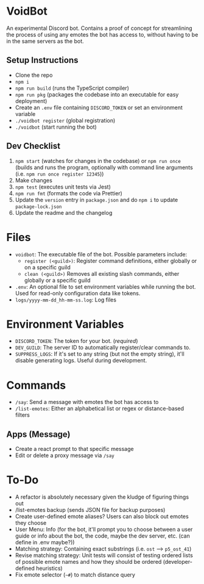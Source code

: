 # VoidBot

An experimental Discord bot. Contains a proof of concept for streamlining the process of using any emotes the bot has access to, without having to be in the same servers as the bot.

## Setup Instructions

- Clone the repo
- `npm i`
- `npm run build` (runs the TypeScript compiler)
- `npm run pkg` (packages the codebase into an executable for easy deployment)
- Create an `.env` file containing `DISCORD_TOKEN` or set an environment variable
- `./voidbot register` (global registration)
- `./voidbot` (start running the bot)

## Dev Checklist

1. `npm start` (watches for changes in the codebase) or `npm run once` (builds and runs the program, optionally with command line arguments (i.e. `npm run once register 12345`))
2. Make changes
3. `npm test` (executes unit tests via Jest)
4. `npm run fmt` (formats the code via Prettier)
5. Update the `version` entry in `package.json` and do `npm i` to update `package-lock.json`
6. Update the readme and the changelog

# Files

- `voidbot`: The executable file of the bot. Possible parameters include:
	- `register (<guild>)`: Register command definitions, either globally or on a specific guild
	- `clean (<guild>)` Removes all existing slash commands, either globally or a specific guild
- `.env`: An optional file to set environment variables while running the bot. Used for read-only configuration data like tokens.
- `logs/yyyy-mm-dd_hh-mm-ss.log`: Log files

# Environment Variables

- `DISCORD_TOKEN`: The token for your bot. (_required_)
- `DEV_GUILD`: The server ID to automatically register/clear commands to.
- `SUPPRESS_LOGS`: If it's set to any string (but not the empty string), it'll disable generating logs. Useful during development.

# Commands

- `/say`: Send a message with emotes the bot has access to
- `/list-emotes`: Either an alphabetical list or regex or distance-based filters

## Apps (Message)

- Create a react prompt to that specific message
- Edit or delete a proxy message via `/say`

# To-Do

- A refactor is absolutely necessary given the kludge of figuring things out
- /list-emotes backup (sends JSON file for backup purposes)
- Create user-defined emote aliases? Users can also block out emotes they choose
- User Menu: Info (for the bot, it'll prompt you to choose between a user guide or info about the bot, the code, maybe the dev server, etc. (can define in .env maybe?))
- Matching strategy: Containing exact substrings (i.e. `ost` --> `p5_ost_41`)
- Revise matching strategy: Unit tests will consist of testing ordered lists of possible emote names and how they should be ordered (developer-defined heuristics)
- Fix emote selector (`~#`) to match distance query
